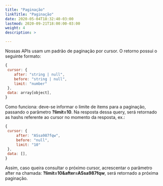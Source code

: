 ```yaml
---
title: "Paginação"
linkTitle: "Paginação"
date: 2020-05-04T18:32:40-03:00
lastmod: 2020-09-21T18:00:00-03:00
weight: 4
description: >

---
```


Nossas APIs usam um padrão de paginação por cursor. O retorno possui o seguinte formato:

```js
{
 cursor: {
    after: "string | null",
    before: "string | null",
    limit: "number"
 },
 data: array[object],
}
```

Como funciona: deve-se informar o limite de items para a paginação, passando o parâmetro **?limit=10**. Na resposta dessa query, será retornado as hashs referente ao cursor no momento da resposta, ex.:

```js
{
 cursor: {
     after: "ASsa987fqw", 
     before: "null", 
     limit: "10"
 },
 data: [],
}
```

Assim, caso queira consultar o próximo cursor, acrescentar o parâmetro after na chamada: **?limit=10&amp;after=ASsa987fqw**, será retornado a próxima paginação.
